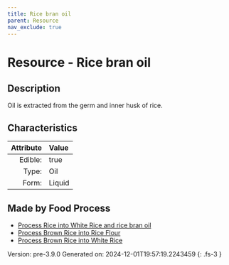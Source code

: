 ```yaml
---
title: Rice bran oil
parent: Resource
nav_exclude: true
---
```

# Resource - Rice bran oil

## Description
&#10;&#9;&#9;Oil is extracted from the germ and inner husk of rice. 

## Characteristics

| Attribute      | Value |
|--------:|:------|
|Edible:|true|
|Type:|Oil|
|Form:|Liquid|
 



## Made by Food Process

- [Process Rice into White Rice and rice bran oil](../food/process-rice-into-white-rice-and-rice-bran-oil.html)
- [Process Brown Rice into Rice Flour](../food/process-brown-rice-into-rice-flour.html)
- [Process Brown Rice into White Rice](../food/process-brown-rice-into-white-rice.html)

    

Version: pre-3.9.0 Generated on: 2024-12-01T19:57:19.2243459
{: .fs-3 }
